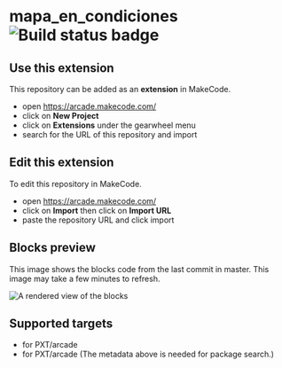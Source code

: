 # mapa_en_condiciones ![Build status badge](https://github.com/adaykirby/mapa_en_condiciones/workflows/MakeCode/badge.svg)



## Use this extension

This repository can be added as an **extension** in MakeCode.

* open https://arcade.makecode.com/
* click on **New Project**
* click on **Extensions** under the gearwheel menu
* search for the URL of this repository and import

## Edit this extension

To edit this repository in MakeCode.

* open https://arcade.makecode.com/
* click on **Import** then click on **Import URL**
* paste the repository URL and click import

## Blocks preview

This image shows the blocks code from the last commit in master.
This image may take a few minutes to refresh.

![A rendered view of the blocks](https://github.com/adaykirby/mapa_en_condiciones/raw/master/.makecode/blocks.png)

## Supported targets

* for PXT/arcade
* for PXT/arcade
(The metadata above is needed for package search.)

